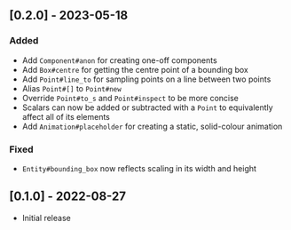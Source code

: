 ## [0.2.0] - 2023-05-18

### Added

- Add `Component#anon` for creating one-off components
- Add `Box#centre` for getting the centre point of a bounding box
- Add `Point#line_to` for sampling points on a line between two points
- Alias `Point#[]` to `Point#new`
- Override `Point#to_s` and `Point#inspect` to be more concise
- Scalars can now be added or subtracted with a `Point` to equivalently affect all of its elements
- Add `Animation#placeholder` for creating a static, solid-colour animation

### Fixed

- `Entity#bounding_box` now reflects scaling in its width and height

## [0.1.0] - 2022-08-27

- Initial release
